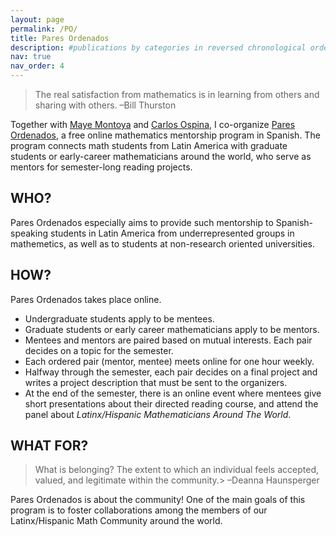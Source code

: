 ```yaml
---
layout: page
permalink: /PO/
title: Pares Ordenados
description: #publications by categories in reversed chronological order. generated by jekyll-scholar.
nav: true
nav_order: 4
---
```


> The real satisfaction from mathematics is in learning from others and sharing with others.
> –Bill Thurston

Together with [Maye Montoya](https://www.mathematics.utoronto.ca/people/directories/postdoctoral-fellows/mayecxiliana-cardenas-montoya) and [Carlos Ospina](https://www.math.utah.edu/~ospina/), I co-organize [Pares Ordenados](https://ninyam.github.io/paresordenados/index), a free online mathematics mentorship program in Spanish. The program connects math students from Latin America with graduate students or early-career mathematicians around the world, who serve as mentors for semester-long reading projects. 

## WHO?
Pares Ordenados especially aims to provide such mentorship to Spanish-speaking students in Latin America from underrepresented groups in mathemetics, as well as to students at non-research oriented universities.
<!-- 
- Women
- Students of African descent
- Students of indigenous descent
- Students who were victims of armed conflicts and/or forced displacement
- Students who are members of the LGBTQIA+ community
- Students who are immigrants or refugees
- Students with visible and/or invisible disabilities
- Students from Central America -->

## HOW?
Pares Ordenados takes place online.

- Undergraduate students apply to be mentees.
- Graduate students or early career mathematicians apply to be mentors.
- Mentees and mentors are paired based on mutual interests. Each pair decides on a topic for the semester.
- Each ordered pair (mentor, mentee) meets online for one hour weekly.
- Halfway through the semester, each pair decides on a final project and writes a project description that must be sent to the organizers.
- At the end of the semester, there is an online event where mentees give short presentations about their directed reading course, and attend the panel about _Latinx/Hispanic Mathematicians Around The World_.

## WHAT FOR?
> What is belonging? The extent to which an individual feels accepted, valued, and legitimate within the community.> –Deanna Haunsperger

Pares Ordenados is about the community! One of the main goals of this program is to foster collaborations among the members of our Latinx/Hispanic Math Community around the world.